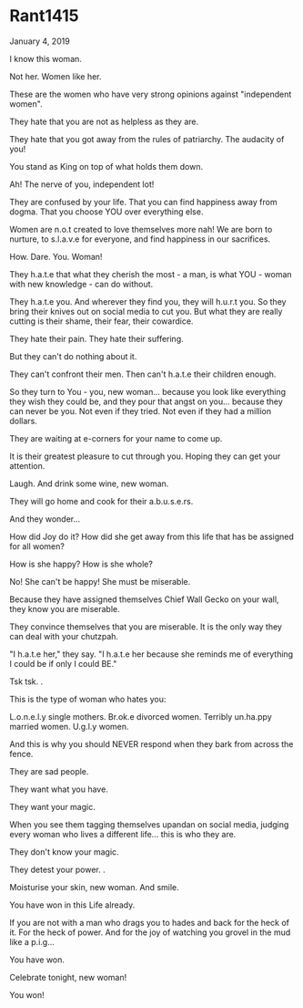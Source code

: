 # Rant1415


January 4, 2019

I know this woman.

Not her. Women like her.

These are the women who have very strong opinions against "independent women".

They hate that you are not as helpless as they are.

They hate that you got away from the rules of patriarchy. The audacity of you! 

You stand as King on top of what holds them down.

Ah! The nerve of you, independent lot!

They are confused by your life. That you can find happiness away from dogma. That you choose YOU over everything else.

Women are n.o.t created to love themselves more nah! We are born to nurture, to s.l.a.v.e for everyone, and find happiness in our sacrifices.

How. Dare. You. Woman!

They h.a.t.e that what they cherish the most - a man, is what YOU - woman with new knowledge - can do without.

They h.a.t.e you. And wherever they find you, they will h.u.r.t you. So they bring their knives out on social media to cut you. But what they are really cutting is their shame, their fear, their cowardice. 

They hate their pain. They hate their suffering. 

But they can't do nothing about it.

They can't confront their men. Then can't h.a.t.e their children enough. 

So they turn to You - you, new woman... because you look like everything they wish they could be, and they pour that angst on you... because they can never be you. Not even if they tried. Not even if they had a million dollars.

They are waiting at e-corners for your name to come up.

It is their greatest pleasure to cut through you. Hoping they can get your attention. 

Laugh. And drink some wine, new woman.

They will go home and cook for their a.b.u.s.e.rs.

And they wonder...

How did Joy do it? How did she get away from this life that has be assigned for all women? 

How is she happy? How is she whole? 

No! She can't be happy! She must be miserable.

Because they have assigned themselves Chief Wall Gecko on your wall, they know you are miserable. 

They convince themselves that you are miserable. It is the only way they can deal with your chutzpah. 

"I h.a.t.e her," they say. "I h.a.t.e her because she reminds me of everything I could be if only I could BE."

Tsk tsk.
.

This is the type of woman who hates you:

L.o.n.e.l.y single mothers. Br.ok.e divorced women. Terribly un.ha.ppy married women. U.g.l.y women.

And this is why you should NEVER respond when they bark from across the fence.

They are sad people.

They want what you have.

They want your magic.

When you see them tagging themselves upandan on social media, judging every woman who lives a different life... this is who they are.

They don't know your magic.

They detest your power. 
.

Moisturise your skin, new woman. And smile. 

You have won in this Life already.

If you are not with a man who drags you to hades and back for the heck of it. For the heck of power. And for the joy of watching you grovel in the mud like a p.i.g...

You have won.

Celebrate tonight, new woman!

You won!